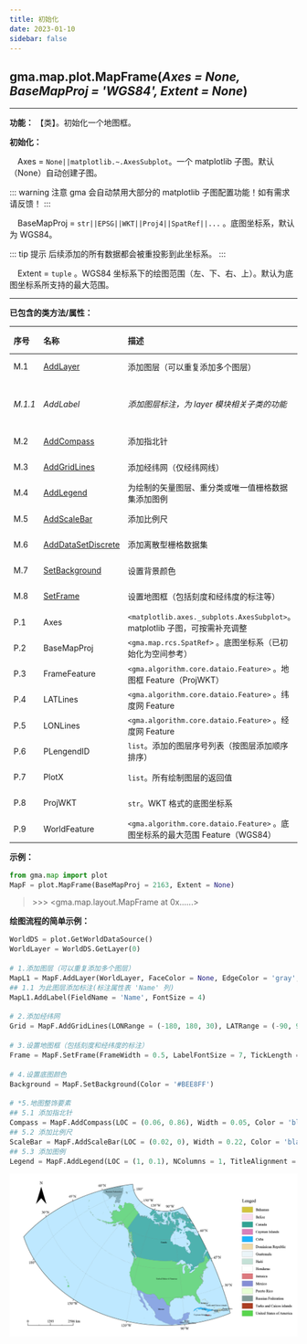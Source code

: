 ```yaml
---
title: 初始化
date: 2023-01-10
sidebar: false
---
```


## gma.map.plot.**MapFrame**(*Axes = None, BaseMapProj = 'WGS84', Extent = None*)<Badge text="1.1.2 +"/> 

---

**功能：** 【类】。初始化一个地图框。

**初始化：**

&emsp;Axes = `None||matplotlib.~.AxesSubplot`。一个 matplotlib 子图。默认（None）自动创建子图。

::: warning 注意
gma 会自动禁用大部分的 matplotlib 子图配置功能！如有需求请反馈！
:::

&emsp;BaseMapProj = `str||EPSG||WKT||Proj4||SpatRef||...` 。底图坐标系，默认为 WGS84。

::: tip 提示
后续添加的所有数据都会被重投影到此坐标系。
:::

&emsp;Extent = `tuple` 。WGS84 坐标系下的绘图范围（左、下、右、上）。默认为底图坐标系所支持的最大范围。

---

**已包含的类方法/属性：**

| 序号  | 名称          | 描述                                                         | 类型       |
| :----- | :------------- | :------------------------------------------------------------ | :---------- |
| M.1     | [AddLayer](/UserGuide/map/plot/MapFrame/AddLayer.html)      | 添加图层（可以重复添加多个图层）                             | 方法       |
| *M.1.1* | *AddLabel*    | *添加图层标注，为 layer 模块相关子类的功能*                  | *子类方法* |
| M.2     | [AddCompass](/UserGuide/map/plot/MapFrame/AddCompass.html)    | 添加指北针                                                   | 方法       |
| M.3     | [AddGridLines](/UserGuide/map/plot/MapFrame/AddGridLines.html)   | 添加经纬网（仅经纬网线）                             | 方法       |
| M.4     | [AddLegend](/UserGuide/map/plot/MapFrame/AddLegend.html)      | 为绘制的矢量图层、重分类或唯一值栅格数据集添加图例           | 方法       |
| M.5     | [AddScaleBar](/UserGuide/map/plot/MapFrame/AddScaleBar.html)    | 添加比例尺                                                   | 方法       |
| M.6     | [AddDataSetDiscrete](/UserGuide/map/plot/MapFrame/AddDataSetDiscrete.html)    | 添加离散型栅格数据集                                               | 方法       |
| M.7     | [SetBackground](/UserGuide/map/plot/MapFrame/SetBackground.html)  | 设置背景颜色                                                 | 方法       |
| M.8     | [SetFrame](/UserGuide/map/plot/MapFrame/SetFrame.html)       | 设置地图框（包括刻度和经纬度的标注等）                       | 方法       |
| P.1     | Axes          | `<matplotlib.axes._subplots.AxesSubplot>`。matplotlib 子图，可按需补充调整 | 属性       |
| P.2     | BaseMapProj   | `<gma.map.rcs.SpatRef>` 。底图坐标系（已初始化为空间参考）   | 属性       |
| P.3    | FrameFeature  | `<gma.algorithm.core.dataio.Feature>` 。地图框 Feature（ProjWKT） | 属性       |
| P.4    | LATLines      | `<gma.algorithm.core.dataio.Feature>` 。纬度网 Feature       | 属性       |
| P.5    | LONLines      | `<gma.algorithm.core.dataio.Feature>` 。经度网 Feature       | 属性       |
| P.6    | PLengendID    | `list`。添加的图层序号列表（按图层添加顺序排序）             | 属性       |
| P.7    | PlotX         | `list`。所有绘制图层的返回值                                 | 属性       |
| P.8    | ProjWKT       | `str`。WKT 格式的底图坐标系                                  | 属性       |
| P.9    | WorldFeature  | `<gma.algorithm.core.dataio.Feature>` 。底图坐标系的最大范围 Feature（WGS84） | 属性       |

**示例：**

```python
from gma.map import plot
MapF = plot.MapFrame(BaseMapProj = 2163, Extent = None)
```
> \>>> <gma.map.layout.MapFrame at 0x......>

**绘图流程的简单示例：**
```python
WorldDS = plot.GetWorldDataSource()
WorldLayer = WorldDS.GetLayer(0)

# 1.添加图层（可以重复添加多个图层）
MapL1 = MapF.AddLayer(WorldLayer, FaceColor = None, EdgeColor = 'gray', LineWidth = 0.1)
## 1.1 为此图层添加标注(标注属性表 'Name' 列)
MapL1.AddLabel(FieldName = 'Name', FontSize = 4)

# 2.添加经纬网
Grid = MapF.AddGridLines(LONRange = (-180, 180, 30), LATRange = (-90, 90, 15), LineWidth = 0.2)

# 3.设置地图框（包括刻度和经纬度的标注）
Frame = MapF.SetFrame(FrameWidth = 0.5, LabelFontSize = 7, TickLength = 0.008)

# 4.设置底图颜色
Background = MapF.SetBackground(Color = '#BEE8FF')

# *5.地图整饰要素
## 5.1 添加指北针
Compass = MapF.AddCompass(LOC = (0.06, 0.86), Width = 0.05, Color = 'black')
## 5.2 添加比例尺
ScaleBar = MapF.AddScaleBar(LOC = (0.02, 0), Width = 0.22, Color = 'black')
## 5.3 添加图例
Legend = MapF.AddLegend(LOC = (1, 0.1), NColumns = 1, TitleAlignment = 'left')
```
![](/map/MapFrame.png)
